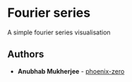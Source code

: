 # Fourier series

A simple fourier series visualisation

## Authors

- **Anubhab Mukherjee** - [phoenix-zero](https://github.com/phoenix-zero)
